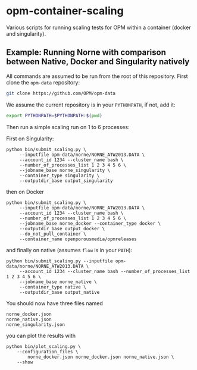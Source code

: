 # opm-container-scaling
Various scripts for running scaling tests for OPM within a container (docker and singularity).

## Example: Running Norne with comparison between Native, Docker and Singularity natively

All commands are assumed to be run from the root of this repository. First clone the ```opm-data``` repository:

```bash
git clone https://github.com/OPM/opm-data
```

We assume the current repository is in your ```PYTHONPATH```, if not, add it:

```bash
export PYTHONPATH=$PYTHONPATH:$(pwd)
```

Then run a simple scaling run on 1 to 6 processes:

First on Singularity:


```
python bin/submit_scaling.py \
     --inputfile opm-data/norne/NORNE_ATW2013.DATA \
     --account_id 1234 --cluster_name bash \
     --number_of_processes_list 1 2 3 4 5 6 \
     --jobname_base norne_singularity \
     --container_type singularity \
     --outputdir_base output_singularity
```

then on Docker


```
python bin/submit_scaling.py \
     --inputfile opm-data/norne/NORNE_ATW2013.DATA \
     --account_id 1234 --cluster_name bash \
     --number_of_processes_list 1 2 3 4 5 6 \
     --jobname_base norne_docker --container_type docker \
     --outputdir_base output_docker \
     --do_not_pull_container \
     --container_name openporousmedia/opmreleases
```

and finally on native (assumes ```flow``` is in your ```PATH```):

```
python bin/submit_scaling.py --inputfile opm-data/norne/NORNE_ATW2013.DATA \
     --account_id 1234 --cluster_name bash --number_of_processes_list 1 2 3 4 5 6 \
     --jobname_base norne_native \
     --container_type native \
     --outputdir_base output_native
```

You should now have three files named 

```
norne_docker.json 
norne_native.json
norne_singularity.json
```

you can plot the results with

```
python bin/plot_scaling.py \
    --configuration_files \
        norne_docker.json norne_docker.json norne_native.json \
    --show
```


